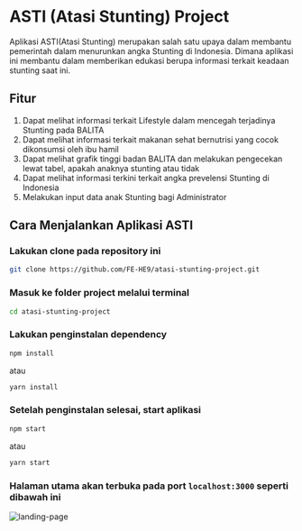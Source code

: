 # ASTI (Atasi Stunting) Project

Aplikasi ASTI(Atasi Stunting) merupakan salah satu upaya dalam membantu pemerintah dalam menurunkan angka Stunting di Indonesia. Dimana aplikasi ini membantu dalam memberikan edukasi berupa informasi terkait keadaan stunting saat ini. 

## Fitur

1. Dapat melihat informasi terkait Lifestyle dalam mencegah terjadinya Stunting pada BALITA
2. Dapat melihat informasi terkait makanan sehat bernutrisi yang cocok dikonsumsi oleh ibu hamil
3. Dapat melihat grafik tinggi badan BALITA dan melakukan pengecekan lewat tabel, apakah anaknya stunting atau tidak
4. Dapat melihat informasi terkini terkait angka prevelensi Stunting di Indonesia 
5. Melakukan input data anak Stunting bagi Administrator

## Cara Menjalankan Aplikasi ASTI

### Lakukan clone pada repository ini
```bash
git clone https://github.com/FE-HE9/atasi-stunting-project.git
``` 

### Masuk ke folder project melalui terminal 
```bash
cd atasi-stunting-project
```

### Lakukan penginstalan dependency
```bash
npm install
```
atau
```bash  
yarn install
```

### Setelah penginstalan selesai, start aplikasi 
```bash
npm start
```
atau
```bash  
yarn start
```

### Halaman utama akan terbuka pada port `localhost:3000` seperti dibawah ini
![landing-page](https://user-images.githubusercontent.com/80946219/177044776-1ab359a2-1468-4c1b-8370-c6a63ea113e9.jpg)
